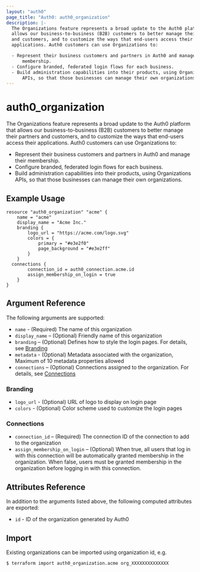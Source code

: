 ```yaml
---
layout: "auth0"
page_title: "Auth0: auth0_organization"
description: |-
  The Organizations feature represents a broad update to the Auth0 platform that
  allows our business-to-business (B2B) customers to better manage their partners
  and customers, and to customize the ways that end-users access their
  applications. Auth0 customers can use Organizations to:

  - Represent their business customers and partners in Auth0 and manage their
      membership.
  - Configure branded, federated login flows for each business.
  - Build administration capabilities into their products, using Organizations
      APIs, so that those businesses can manage their own organizations.
---
```


# auth0_organization

The Organizations feature represents a broad update to the Auth0 platform that
allows our business-to-business (B2B) customers to better manage their partners
and customers, and to customize the ways that end-users access their
applications. Auth0 customers can use Organizations to:

  - Represent their business customers and partners in Auth0 and manage their
    membership.
  - Configure branded, federated login flows for each business.
  - Build administration capabilities into their products, using Organizations
    APIs, so that those businesses can manage their own organizations.

## Example Usage

```hcl
resource "auth0_organization" "acme" {
	name = "acme"
	display_name = "Acme Inc."
	branding {
		logo_url = "https://acme.com/logo.svg"
		colors = {
			primary = "#e3e2f0"
			page_background = "#e3e2ff"
		}
	}
  connections {
		connection_id = auth0_connection.acme.id
		assign_membership_on_login = true
	}
}
```

## Argument Reference

The following arguments are supported:

* `name` - (Required) The name of this organization
* `display_name` – (Optional) Friendly name of this organization
* `branding` – (Optional) Defines how to style the login pages. For details, see
  [Branding](#branding)
* `metadata` - (Optional) Metadata associated with the organization, Maximum of
  10 metadata properties allowed
* `connections` – (Optional) Connections assigned to the organization. For
  details, see [Connections](#connections)

### Branding

* `logo_url` - (Optional) URL of logo to display on login page
* `colors` - (Optional) Color scheme used to customize the login pages

### Connections

* `connection_id` – (Required) The connection ID of the connection to add to the
  organization
* `assign_membership_on_login` – (Optional) When true, all users that log in
  with this connection will be automatically granted membership in the
  organization. When false, users must be granted membership in the organization
  before logging in with this connection.

## Attributes Reference

In addition to the arguments listed above, the following computed attributes are
exported:

* `id` - ID of the organization generated by Auth0

## Import

Existing organizations can be imported using organization id, e.g.

```
$ terraform import auth0_organization.acme org_XXXXXXXXXXXXXX
```
